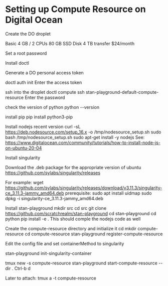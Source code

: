 # Setting up Compute Resource on Digital Ocean

Create the DO droplet

Basic
4 GB / 2 CPUs
80 GB SSD Disk
4 TB transfer
$24/month

Set a root password

Install doctl

Generate a DO personal access token

doctl auth init
Enter the access token

ssh into the droplet
doctl compute ssh stan-playground-default-compute-resource
Enter the password

check the version of python
python --version

install pip
pip install python3-pip

Install nodejs recent version
curl -sL https://deb.nodesource.com/setup_16.x -o /tmp/nodesource_setup.sh
sudo bash /tmp/nodesource_setup.sh
sudo apt-get install -y nodejs
See: https://www.digitalocean.com/community/tutorials/how-to-install-node-js-on-ubuntu-20-04

Install singularity

Download the .deb package for the appropriate version of ubuntu
https://github.com/sylabs/singularity/releases

For example:
wget https://github.com/sylabs/singularity/releases/download/v3.11.3/singularity-ce_3.11.3-jammy_amd64.deb
prerequisite: sudo apt install uidmap
sudo dpkg -i singularity-ce_3.11.3-jammy_amd64.deb

Install stan-playground
mkdir src
cd src
git clone https://github.com/scratchrealm/stan-playground
cd stan-playground
cd python
pip install -e .
This should comple the nodejs code as well

Create the compute-resource directory and initialize it
cd
mkdir compute-resource
cd compute-resource
stan-playground register-compute-resource

Edit the config file and set containerMethod to singularity

stan-playground init-singularity-container

tmux new -s compute-resource
stan-playground start-compute-resource --dir .
Ctrl-b d

Later to attach:
tmux a -t compute-resource
